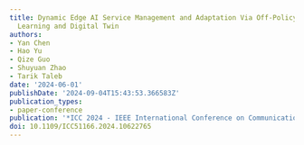 ```yaml
---
title: Dynamic Edge AI Service Management and Adaptation Via Off-Policy Meta-Reinforcement
  Learning and Digital Twin
authors:
- Yan Chen
- Hao Yu
- Qize Guo
- Shuyuan Zhao
- Tarik Taleb
date: '2024-06-01'
publishDate: '2024-09-04T15:43:53.366583Z'
publication_types:
- paper-conference
publication: '*ICC 2024 - IEEE International Conference on Communications*'
doi: 10.1109/ICC51166.2024.10622765
---
```

